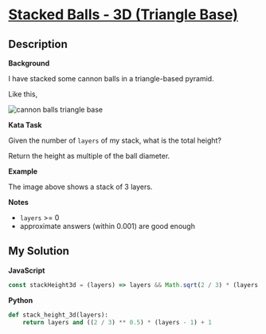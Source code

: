 # [Stacked Balls - 3D (Triangle Base)](https://www.codewars.com/kata/5bbad1082ce5333f8b000006)

## Description

**Background**

I have stacked some cannon balls in a triangle-based pyramid.

Like this,

![](https://i.imgur.com/ut4ejG1.png 'cannon balls triangle base')

**Kata Task**

Given the number of `layers` of my stack, what is the total height?

Return the height as multiple of the ball diameter.

**Example**

The image above shows a stack of 3 layers.

**Notes**

- `layers` >= 0
- approximate answers (within 0.001) are good enough

## My Solution

**JavaScript**

```js
const stackHeight3d = (layers) => layers && Math.sqrt(2 / 3) * (layers - 1) + 1;
```

**Python**

```py
def stack_height_3d(layers):
    return layers and ((2 / 3) ** 0.5) * (layers - 1) + 1
```
